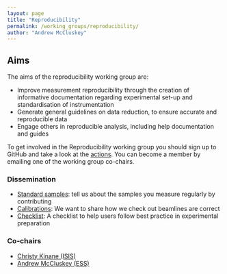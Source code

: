 ```yaml
---
layout: page
title: "Reproducibility"
permalink: /working_groups/reproducibility/
author: "Andrew McCluskey"
---
```


## Aims

The aims of the reproducibility working group are:

- Improve measurement reproducibility through the creation of informative documentation regarding experimental set-up and standardisation of instrumentation
- Generate general guidelines on data reduction, to ensure accurate and reproducible data
- Engage others in reproducible analysis, including help documentation and guides

To get involved in the Reproducibility working group you should sign up to GitHub and take a look at the [actions](https://github.com/reflectivity/reproducibility/projects). You can become a member by emailing one of the working group co-chairs.

### Dissemination

- [Standard samples](../../projects/standard_samples): tell us about the samples you measure regularly by contributing
- [Calibrations](../../projects/calibrations): We want to share how we check out beamlines are correct
- [Checklist](../../projects/checklist): A checklist to help users follow best practice in experimental preparation

### Co-chairs

- [Christy Kinane (ISIS)](mailto:christy.kinane@stfc.ac.uk)
- [Andrew McCluskey (ESS)](mailto:andrew.mccluskey@ess.eu) 
